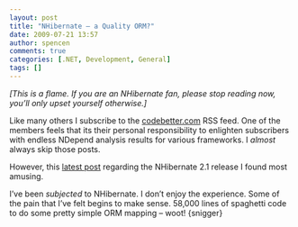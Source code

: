 ```yaml
---
layout: post
title: "NHibernate – a Quality ORM?"
date: 2009-07-21 13:57
author: spencen
comments: true
categories: [.NET, Development, General]
tags: []
---
```



*[This is a flame. If you are an NHibernate fan, please stop reading now, you’ll only upset yourself otherwise.]*
  

Like many others I subscribe to the [codebetter.com](http://codebetter.com/blogs/) RSS feed. One of the members feels that its their personal responsibility to enlighten subscribers with endless NDepend analysis results for various frameworks. I *almost* always skip those posts.
  

However, this [latest post](http://codebetter.com/blogs/patricksmacchia/archive/2009/07/21/nhibernate-2-1-changes-overview.aspx) regarding the NHibernate 2.1 release I found most amusing.
  

I’ve been *subjected* to NHibernate. I don’t enjoy the experience. Some of the pain that I’ve felt begins to make sense. 58,000 lines of spaghetti code to do some pretty simple ORM mapping – woot! {snigger}



